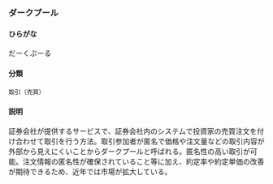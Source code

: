 <div style="display:none;">

## [あ行](securities-terms?id=あ行)
## [か行](securities-terms?id=か行)
## [さ行](securities-terms?id=さ行)
## [た行](securities-terms?id=た行)

</div>

### ダークプール

#### ひらがな

だーくぷーる

#### 分類

`取引（売買）`

#### 説明

証券会社が提供するサービスで、証券会社内のシステムで投資家の売買注文を付け合わせて取引を行う方法。取引参加者が匿名で価格や注文量などの取引内容が外部から見えにくいことからダークプールと呼ばれる。匿名性の高い取引が可能。注文情報の匿名性が確保されていること等に加え、約定率や約定単価の改善が期待できるため、近年では市場が拡大している。

<div style="display:none;">

## [な行](securities-terms?id=な行)
## [は行](securities-terms?id=は行)
## [ま行](securities-terms?id=ま行)
## [や行](securities-terms?id=や行)
## [ら行](securities-terms?id=ら行)
## [わ行](securities-terms?id=わ行)
## [英数字・記号](securities-terms?id=英数字・記号)

</div>

